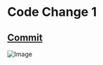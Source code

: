 # Code Change 1
## [Commit](https://github.com/msimitz/markdown-parse/commit/75564bd2efcb5dc8f590007e114a74234f45f97e)
![Image](2CSE15Lab1.JPG)